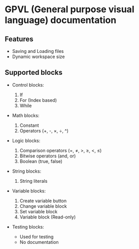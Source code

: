 # GPVL (General purpose visual language) documentation

## Features

- Saving and Loading files
- Dynamic workspace size

## Supported blocks
- Control blocks:
  1. If
  2. For (Index based)
  3. While

- Math blocks:
  1. Constant
  2. Operators (+, -, ×, ÷, ^)

- Logic blocks:
  1. Comparison operators (=, ≠, >, ≥, <, ≤)
  2. Bitwise operators (and, or)
  3. Boolean (true, false)

- String blocks:
  1. String literals

- Variable blocks:
  1. Create variable button
  2. Change variable block
  3. Set variable block
  4. Variable block (Read-only)

- Testing blocks:
  - Used for testing
  - No documentation
